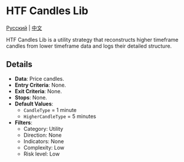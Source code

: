 # HTF Candles Lib
[Русский](README_ru.md) | [中文](README_cn.md)

HTF Candles Lib is a utility strategy that reconstructs higher timeframe candles from lower timeframe data and logs their detailed structure.

## Details
- **Data**: Price candles.
- **Entry Criteria**: None.
- **Exit Criteria**: None.
- **Stops**: None.
- **Default Values**:
  - `CandleType` = 1 minute
  - `HigherCandleType` = 5 minutes
- **Filters**:
  - Category: Utility
  - Direction: None
  - Indicators: None
  - Complexity: Low
  - Risk level: Low
